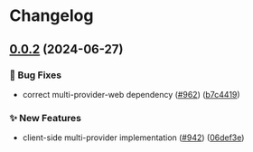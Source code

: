 # Changelog

## [0.0.2](https://github.com/open-feature/js-sdk-contrib/compare/multi-provider-web-v0.0.1...multi-provider-web-v0.0.2) (2024-06-27)


### 🐛 Bug Fixes

* correct multi-provider-web dependency ([#962](https://github.com/open-feature/js-sdk-contrib/issues/962)) ([b7c4419](https://github.com/open-feature/js-sdk-contrib/commit/b7c4419999e6a4b2edc1883bf78c1ac11afd16b6))


### ✨ New Features

* client-side multi-provider implementation ([#942](https://github.com/open-feature/js-sdk-contrib/issues/942)) ([06def3e](https://github.com/open-feature/js-sdk-contrib/commit/06def3e8f8488941c4d4f7abca17739ebc2fbb43))
